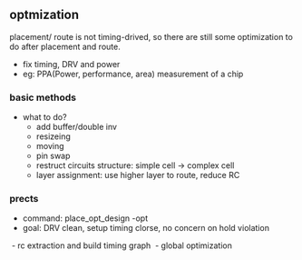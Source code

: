 ## optmization

placement/ route is not timing-drived, so there are still some optimization to do after placement and route.
+ fix timing, DRV and power
+ eg: PPA(Power, performance, area) measurement of a chip

### basic methods
+ what to do?
  - add buffer/double inv
  - resizeing
  - moving
  - pin swap
  - restruct circuits structure: simple cell -> complex cell
  - layer assignment: use higher layer to route, reduce RC
  
### prects
+ command: place_opt_design -opt
+ goal: DRV clean, setup timing clorse, no concern on hold violation

  - rc extraction and build timing graph
  - global optimization



